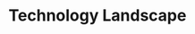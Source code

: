 ---
layout: sub-service
order: 3
title: "Technology Landscape"
parent: "Digital Strategy and Technology"
description: "SLKone's Technology Landscape services help you navigate the ever-evolving technology environment, ensuring you adopt the right tools and innovations to stay competitive."
intro: "[Introductory text from Siteplanning-SLKone.md aligned with Technology Landscape.]"
approach: "We conduct a thorough analysis of current and emerging technologies relevant to your industry. Our team helps you understand how these technologies can impact your business and identifies those that offer the greatest potential for enhancing your operations and competitive edge. We provide strategic recommendations to integrate these technologies effectively into your business processes."
intro: "Navigating the technology landscape, SLKone helps you adopt the right tools and innovations to maintain a competitive edge."
focus_areas:
  - title: "Technology Trend Analysis"
    content: "Stay informed about emerging technologies and their potential impact on your industry."
  - title: "Competitive Technology Benchmarking"
    content: "Compare your technology stack against industry leaders to identify strengths and gaps."
  - title: "Technology Adoption Strategy"
    content: "Develop strategies for the effective adoption and integration of new technologies."
  - title: "Vendor Evaluation and Selection"
    content: "Assess and select the right technology vendors to support your strategic goals."
  - title: "Digital Transformation Planning"
    content: "Create comprehensive plans for transforming your business through technology."
why_choose:
  - "In-Depth Technology Analysis"
  - "Strategic Technology Recommendations"
  - "Expertise in Technology Integration"
  - "Comprehensive Vendor Evaluation"
  - "Supportive Digital Transformation Planning"
cta: "Contact us to navigate the technology landscape and adopt the innovations that will drive your business forward."
icon: "fa-image-landscape"
color: "plum"
image: "/assets/images/backgrounds/technology-landscape.webp"
permalink: /services/digital-strategy-and-technology/technology-landscape
redirect_to: /services/digital-strategy-and-technology#technology-landscape
---